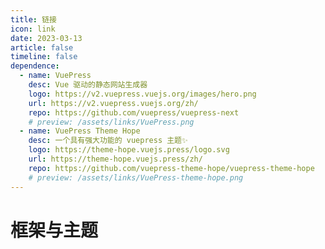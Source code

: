 ```yaml
---
title: 链接
icon: link
date: 2023-03-13
article: false
timeline: false
dependence:
  - name: VuePress
    desc: Vue 驱动的静态网站生成器
    logo: https://v2.vuepress.vuejs.org/images/hero.png
    url: https://v2.vuepress.vuejs.org/zh/
    repo: https://github.com/vuepress/vuepress-next
    # preview: /assets/links/VuePress.png
  - name: VuePress Theme Hope
    desc: 一个具有强大功能的 vuepress 主题✨
    logo: https://theme-hope.vuejs.press/logo.svg
    url: https://theme-hope.vuejs.press/zh/
    repo: https://github.com/vuepress-theme-hope/vuepress-theme-hope
    # preview: /assets/links/VuePress-theme-hope.png
---
```


# 框架与主题

<SiteInfo
  v-for="item in $frontmatter.dependence"
  :key="item.link"
  v-bind="item"
/>
